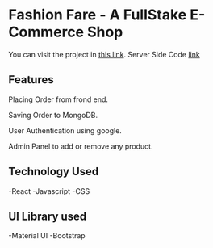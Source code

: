 # Fashion Fare - A FullStake E-Commerce Shop

You can visit the project in [this link](https://fashion-fare.web.app).
Server Side Code [link](https://github.com/mjahmed-wd/Fashion-Fare-Server)

## Features

Placing Order from frond end.

Saving Order to MongoDB.

User Authentication using google.

Admin Panel to add or remove any product.

## Technology Used

-React
-Javascript
-CSS

## UI Library used

-Material UI
-Bootstrap
